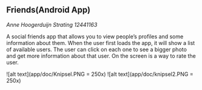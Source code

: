 ## Friends(Android App)


*Anne Hoogerduijn Strating*
*12441163*

A social friends app that allows you to view people’s profiles and some information about them. 
When the user first loads the app, it will show a list of available users. The user can click on each one to see a bigger 
photo and get more information about that user. On the screen is a way to rate the user.

![alt text](app/doc/Knipsel.PNG = 250x) 
![alt text](app/doc/knipsel2.PNG = 250x)
